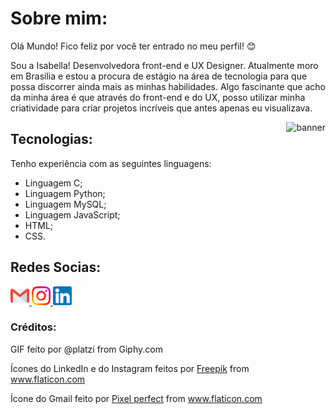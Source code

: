 # Sobre mim:

 Olá Mundo! Fico feliz por você ter entrado no meu perfil! :blush:

 Sou a Isabella! Desenvolvedora front-end e UX Designer. Atualmente moro em Brasília e estou a procura de estágio na área de tecnologia para que possa discorrer ainda mais as minhas habilidades. Algo fascinante que acho da minha área é que através do front-end e do UX, posso utilizar minha criatividade para criar projetos incríveis que antes apenas eu visualizava. 

 <img align="right" alt="banner" title="Banner-GIF" src="https://media.giphy.com/media/TjRcLDHDgLOWiI0L1V/giphy.gif" />
 
 ## Tecnologias:
 Tenho experiência com as seguintes linguagens:
 <!--ts-->
   * Linguagem C;
   * Linguagem Python;
   * Linguagem MySQL;
   * Linguagem JavaScript;
   * HTML;
   * CSS.
 <!--te-->

 ## Redes Socias:

 <a href="mailto:isabellathome7@gmail.com"> <img src="img/gmail.png" alt="Gmail - isabellathome7@gmail.com" width="30"/> </a> <a href=""> </a>
 <a href="https://www.instagram.com/itsbellathome"> <img src="img/instagram.png" alt="Instagram" width="30"/> </a> <a href=""> </a>
 <a href="https://www.linkedin.com/in/isabella-thom%C3%A9-999305188/"> <img src="img/linkedin.png" alt="LinkedIn" width="30"/> </a>
 
 ### Créditos: 
 
 GIF feito por @platzi from Giphy.com
  
 Ícones do LinkedIn e do Instagram feitos por <a href="https://www.flaticon.com/br/autores/freepik" title="Freepik">Freepik</a> from <a href="https://www.flaticon.com/br/" title="Flaticon"> www.flaticon.com</a>
   
 Ícone do Gmail feito por <a href="https://www.flaticon.com/br/autores/pixel-perfect" title="Pixel perfect">Pixel perfect</a> from <a href="https://www.flaticon.com/br/" title="Flaticon"> www.flaticon.com</a>